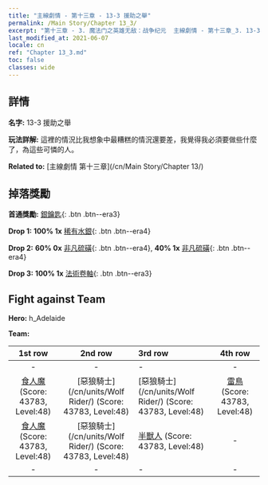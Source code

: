 ```yaml
---
title: "主線劇情 - 第十三章 - 13-3 援助之舉"
permalink: /Main Story/Chapter 13_3/
excerpt: "第十三章 - 3. 魔法门之英雄无敌：战争纪元  主線劇情 - 第十三章_3. 13-3 援助之舉"
last_modified_at: 2021-06-07
locale: cn
ref: "Chapter 13_3.md"
toc: false
classes: wide
---
```


## 詳情

 **名字:** 13-3 援助之舉

 **玩法詳解:** 這裡的情況比我想象中最糟糕的情況還要差，我覺得我必須要做些什麼了，為這些可憐的人。

 **Related to:** [主線劇情 第十三章](/cn/Main Story/Chapter 13/)

## 掉落獎勵

 **首通獎勵:** [銀鑰匙](/cn/Items/con_693/){: .btn .btn--era3}

 **Drop 1:** **100% 1x** [稀有水銀](/cn/Items/mat_42/){: .btn .btn--era4}

 **Drop 2:** **60% 0x** [非凡硫磺](/cn/Items/mat_36/){: .btn .btn--era4}, **40% 1x** [非凡硫磺](/cn/Items/mat_36/){: .btn .btn--era4}

 **Drop 3:** **100% 1x** [法術卷軸](/cn/Items/con_694/){: .btn .btn--era3}


## Fight against Team
 **Hero:** h_Adelaide

 **Team:**


  | 1st row | 2nd row | 3rd row | 4th row |
  |:----:|:----:|:----|:----:|
  | - | - | - | - |
  | [食人魔](/cn/units/Ogre/) (Score: 43783, Level:48)  | [惡狼騎士](/cn/units/Wolf Rider/) (Score: 43783, Level:48)  | [惡狼騎士](/cn/units/Wolf Rider/) (Score: 43783, Level:48)  | [雷鳥](/cn/units/Roc/) (Score: 43783, Level:48)  |
  | [食人魔](/cn/units/Ogre/) (Score: 43783, Level:48)  | [惡狼騎士](/cn/units/Wolf Rider/) (Score: 43783, Level:48)  | [半獸人](/cn/units/Orc/) (Score: 43783, Level:48)  | - |
  | - | - | - | - |


